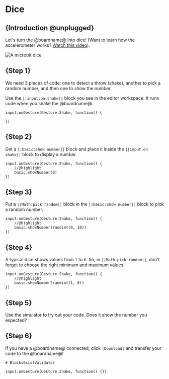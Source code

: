 # Dice

## {Introduction @unplugged}

Let's turn the @boardname@ into dice!
(Want to learn how the accelerometer works? [Watch this video](https://youtu.be/byngcwjO51U)).

![A microbit dice](/static/mb/projects/dice.png)

## {Step 1}

We need 3 pieces of code: one to detect a throw (shake), another to pick a random number, and then one to show the number.

Use the ``||input:on shake||`` block you see in the editor workspace. It runs code when you shake the @boardname@.

```blocks
input.onGesture(Gesture.Shake, function() {

})
```

## {Step 2}

Get a ``||basic:show number||`` block and place it inside the ``||input:on shake||`` block to display a number.

```blocks
input.onGesture(Gesture.Shake, function() {
    //@highlight
    basic.showNumber(0)
})
```

## {Step 3}

Put a ``||Math:pick random||`` block in the ``||basic:show number||`` block to pick a random number.

```blocks
input.onGesture(Gesture.Shake, function() {
    //@highlight
    basic.showNumber(randint(0, 10))
})
```

## {Step 4}

A typical dice shows values from `1` to `6`. So, in ``||Math:pick random||``, don't forget to choose the right minimum and maximum values!

```blocks
input.onGesture(Gesture.Shake, function() {
    //@highlight
    basic.showNumber(randint(1, 6))
})
```

## {Step 5}

Use the simulator to try out your code. Does it show the number you expected?

## {Step 6}

If you have a @boardname@ connected, click ``|Download|`` and transfer your code to the @boardname@!

```validation.global
# BlocksExistValidator
```

```template
input.onGesture(Gesture.Shake, function() {})
```
